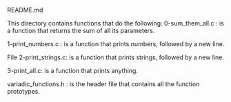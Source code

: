 README.md

This directory contains functions that do the following:
0-sum_them_all.c : is a function that returns the sum of all its parameters.

1-print_numbers.c : is a function that prints numbers, followed by a new line.

File 2-print_strings.c: is a function that prints strings, followed by a new line.

3-print_all.c: is a function that prints anything.

variadic_functions.h : is the header file that contains all the function prototypes.
